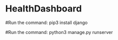 # HealthDashboard

#Run the command: pip3 install django

#Run the command: python3 manage.py runserver
